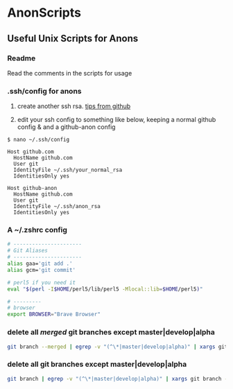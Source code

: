 # AnonScripts

## Useful Unix Scripts for Anons

### Readme

Read the comments in the scripts for usage

### .ssh/config for anons

1. create another ssh rsa. [tips from github](https://docs.github.com/en/github/authenticating-to-github/connecting-to-github-with-ssh/generating-a-new-ssh-key-and-adding-it-to-the-ssh-agent)

2. edit your ssh config to something like below, keeping a normal github config & and a github-anon config

  `$ nano ~/.ssh/config`

  ```unix
  Host github.com
    HostName github.com
    User git
    IdentityFile ~/.ssh/your_normal_rsa
    IdentitiesOnly yes

  Host github-anon  
    HostName github.com
    User git
    IdentityFile ~/.ssh/anon_rsa
    IdentitiesOnly yes
  ```

### A ~/.zshrc config

```zsh
# ----------------------
# Git Aliases
# ----------------------
alias gaa='git add .'
alias gcm='git commit'

# perl5 if you need it
eval "$(perl -I$HOME/perl5/lib/perl5 -Mlocal::lib=$HOME/perl5)"

# ---------
# browser
export BROWSER="Brave Browser"
```

### delete all *merged* git branches except master|develop|alpha

```zsh
git branch --merged | egrep -v "(^\*|master|develop|alpha)" | xargs git branch -d
```

### delete all git branches except master|develop|alpha

```zsh
git branch | egrep -v "(^\*|master|develop|alpha)" | xargs git branch -d
```
